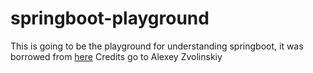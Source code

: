 # springboot-playground
This is going to be the playground for understanding springboot, it was borrowed from [here](http://www.javacodegeeks.com/2014/06/spring-boot-fast-mvc-start.html)
Credits go to Alexey Zvolinskiy